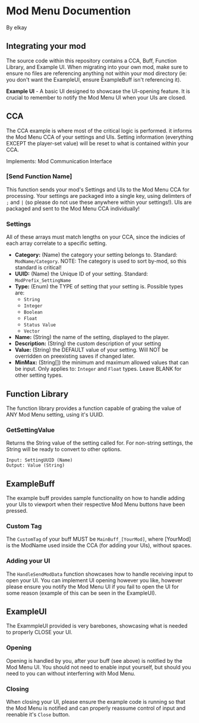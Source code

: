 # Mod Menu Documention
By elkay

## Integrating your mod
The source code within this repository contains a CCA, Buff, Function Library, and Example UI. When migrating into your own mod, make sure to ensure no files are referencing anything not within your mod directory (ie: you don't want the ExampleUI, ensure ExampleBuff isn't referencing it).

**Example UI** - A basic UI designed to showcase the UI-opening feature. It is crucial to remember to notify the Mod Menu UI when your UIs are closed.


## CCA
The CCA example is where most of the critical logic is performed. it informs the Mod Menu CCA of your settings and UIs. Setting information (everything EXCEPT the player-set value) will be reset to what is contained within your CCA.

Implements: Mod Communication Interface

### [Send Function Name]
This function sends your mod's Settings and UIs to the Mod Menu CCA for processing. Your settings are packaged into a single key, using delimters of `;` and `|` (so please do not use these anywhere within your settings!). UIs are packaged and sent to the Mod Menu CCA individually!

### Settings
All of these arrays must match lengths on your CCA, since the indicies of each array correlate to a specific setting.
- **Category:** (Name) the category your setting belongs to. Standard: ``ModName/Category``. NOTE: The category is used to sort by-mod, so this standard is critical!
- **UUID:** (Name) the Unique ID of your setting. Standard: ``ModPrefix_SettingName``
- **Type:** (Enum) the TYPE of setting that your setting is. Possible types are:
  - `String`
  - `Integer`
  - `Boolean`
  - `Float`
  - `Status Value`
  - `Vector`
- **Name:** (String) the name of the setting, displayed to the player.
- **Description:** (String) the custom description of your setting
- **Value:** (String) the DEFAULT value of your setting. Will NOT be overridden on preexisting saves if changed later.
- **MinMax:** (String[]) the minimum and maximum allowed values that can be input. Only applies to: `Integer` and `Float` types. Leave BLANK for other setting types.

## Function Library
The function library provides a function capable of grabing the value of ANY Mod Menu setting, using it's UUID.

### GetSettingValue
Returns the String value of the setting called for. For non-string settings, the String will be ready to convert to other options.
```
Input: SettingUUID (Name)
Output: Value (String)
```

## ExampleBuff
The example buff provides sample functionality on how to handle adding your UIs to viewport when their respective Mod Menu buttons have been pressed.

### Custom Tag
The ``CustomTag`` of your buff MUST be `MainBuff_[YourMod]`, where [YourMod] is the ModName used inside the CCA (for adding your UIs), without spaces.

### Adding your UI
The `HandleSendModData` function showcases how to handle receiving input to open your UI. You can implement UI opening however you like, however please ensure you notify the Mod Menu UI if you fail to open the UI for some reason (example of this can be seen in the ExampleUI).

## ExampleUI
The ExammpleUI provided is very barebones, showcasing what is needed to properly CLOSE your UI.

### Opening
Opening is handled by you, after your buff (see above) is notified by the Mod Menu UI. You should not need to enable input yourself, but should you need to you can without interferring with Mod Menu.

### Closing
When closing your UI, please ensure the example code is running so that the Mod Menu is notified and can properly reassume control of input and reenable it's `Close` button.